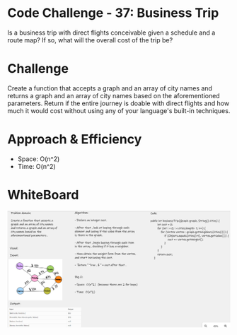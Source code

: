 # Code Challenge - 37: Business Trip  

Is a business trip with direct flights conceivable given a schedule and a route map? If so, what will the overall cost of the trip be?  

# Challenge  

Create a function that accepts a graph and an array of city names and returns a graph and an array of city names based on the aforementioned
parameters. Return if the entire journey is doable with direct flights and how much it would cost without using any of your language's built-in
techniques.   


# Approach & Efficiency  

- Space: O(n^2)  
- Time: O(n^2)  

# WhiteBoard  

![Business_Trip](assets/Challenge37.png)  